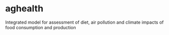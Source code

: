 # aghealth
Integrated model for assessment of diet, air pollution and climate impacts of food consumption and production
